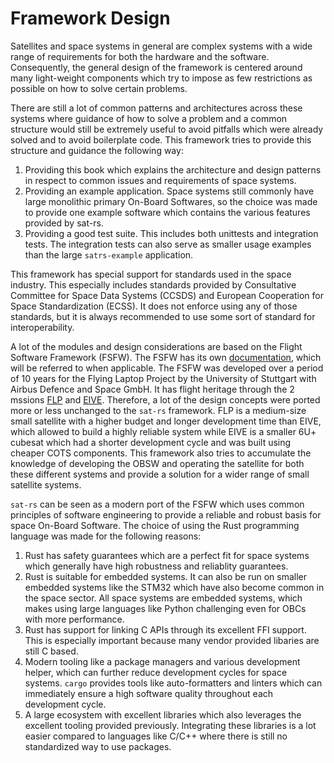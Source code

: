 # Framework Design

Satellites and space systems in general are complex systems with a wide range of requirements for
both the hardware and the software.
Consequently, the general design of the framework is centered around many light-weight components
which try to impose as few restrictions as possible on how to solve certain problems.

There are still a lot of common patterns and architectures across these systems where guidance
of how to solve a problem and a common structure would still be extremely useful to avoid pitfalls
which were already solved and to avoid boilerplate code. This framework tries to provide this
structure and guidance the following way:

1. Providing this book which explains the architecture and design patterns in respect to common
   issues and requirements of space systems.
2. Providing an example application. Space systems still commonly have large monolithic
   primary On-Board Softwares, so the choice was made to provide one example software which
   contains the various features provided by sat-rs.
3. Providing a good test suite. This includes both unittests and integration tests. The integration
   tests can also serve as smaller usage examples than the large `satrs-example` application.

This framework has special support for standards used in the space industry. This especially
includes standards provided by Consultative Committee for Space Data Systems (CCSDS) and European
Cooperation for Space Standardization (ECSS). It does not enforce using any of those standards,
but it is always recommended to use some sort of standard for interoperability.

A lot of the modules and design considerations are based on the Flight Software Framework (FSFW).
The FSFW has its own [documentation](https://documentation.irs.uni-stuttgart.de/fsfw/), which
will be referred to when applicable. The FSFW was developed over a period of 10 years for the
Flying Laptop Project by the University of Stuttgart with Airbus Defence and Space GmbH.
It has flight heritage through the 2 mssions [FLP](https://www.irs.uni-stuttgart.de/en/research/satellitetechnology-and-instruments/smallsatelliteprogram/flying-laptop/)
and [EIVE](https://www.irs.uni-stuttgart.de/en/research/satellitetechnology-and-instruments/smallsatelliteprogram/EIVE/).
Therefore, a lot of the design concepts were ported more or less unchanged to the `sat-rs`
framework.
FLP is a medium-size small satellite with a higher budget and longer development time than EIVE,
which allowed to build a highly reliable system while EIVE is a smaller 6U+ cubesat which had a
shorter development cycle and was built using cheaper COTS components. This framework also tries
to accumulate the knowledge of developing the OBSW and operating the satellite for both these
different systems and provide a solution for a wider range of small satellite systems.

`sat-rs` can be seen as a modern port of the FSFW which uses common principles of software
engineering to provide a reliable and robust basis for space On-Board Software. The choice
of using the Rust programming language was made for the following reasons:

1. Rust has safety guarantees which are a perfect fit for space systems which generally have high
   robustness and reliablity guarantees.
2. Rust is suitable for embedded systems. It can also be run on smaller embedded systems like the
   STM32 which have also become common in the space sector. All space systems are embedded systems,
   which makes using large languages like Python challenging even for OBCs with more performance.
3. Rust has support for linking C APIs through its excellent FFI support. This is especially
   important because many vendor provided libaries are still C based.
4. Modern tooling like a package managers and various development helper, which can further reduce
   development cycles for space systems. `cargo` provides tools like auto-formatters and linters
   which can immediately ensure a high software quality throughout each development cycle.
5. A large ecosystem with excellent libraries which also leverages the excellent tooling provided
   previously. Integrating these libraries is a lot easier compared to languages like C/C++ where
   there is still no standardized way to use packages.

